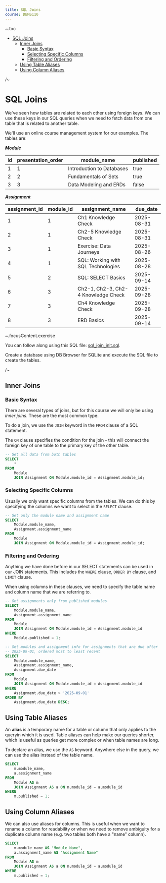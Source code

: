 ```yaml
---
title: SQL Joins
course: DBMS110
---
```


~.toc

- [SQL Joins](#sql-joins)
  - [Inner Joins](#inner-joins)
    - [Basic Syntax](#basic-syntax)
    - [Selecting Specific Columns](#selecting-specific-columns)
    - [Filtering and Ordering](#filtering-and-ordering)
  - [Using Table Aliases](#using-table-aliases)
  - [Using Column Aliases](#using-column-aliases)

/~

# SQL Joins

We've seen how tables are related to each other using foreign keys. We can use these keys in our SQL queries when we need to fetch data from one table that is related to another table.

We'll use an online course management system for our examples. The tables are:

**_Module_**

| id  | presentation_order | module_name               | published |
| --- | ------------------ | ------------------------- | --------- |
| 1   | 1                  | Introduction to Databases | true      |
| 2   | 2                  | Fundamentals of Sets      | true      |
| 3   | 3                  | Data Modeling and ERDs    | false     |

**_Assignment_**

| assignment_id | module_id | assignment_name                     | due_date   |
| ------------- | --------- | ----------------------------------- | ---------- |
| 1             | 1         | Ch1 Knowledge Check                 | 2025-08-31 |
| 2             | 1         | Ch2-5 Knowledge Check               | 2025-08-31 |
| 3             | 1         | Exercise: Data Journeys             | 2025-08-26 |
| 4             | 1         | SQL: Working with SQL Technologies  | 2025-08-28 |
| 5             | 2         | SQL: SELECT Basics                  | 2025-09-14 |
| 6             | 3         | Ch2-1, Ch2-3, Ch2-4 Knowledge Check | 2025-09-28 |
| 7             | 3         | Ch4 Knowledge Check                 | 2025-09-28 |
| 8             | 3         | ERD Basics                          | 2025-09-14 |

~.focusContent.exercise

You can follow along using this SQL file: [sql_join_init.sql](sql_files/sql_join_init.sql).

Create a database using DB Browser for SQLite and execute the SQL file to create the tables.

/~

## Inner Joins

### Basic Syntax

There are several types of joins, but for this course we will only be using _inner joins_. These are the most common type.

To do a join, we use the `JOIN` keyword in the `FROM` clause of a SQL statement.

The `ON` clause specifies the condition for the join - this will connect the foreign key of one table to the primary key of the other table.

```sql
-- Get all data from both tables
SELECT
    *
FROM
    Module
    JOIN Assignment ON Module.module_id = Assignment.module_id;
```

### Selecting Specific Columns

Usually we only want specific columns from the tables. We can do this by specifying the columns we want to select in the `SELECT` clause.

```sql
-- Get only the module name and assignment name
SELECT
    Module.module_name,
    Assignment.assignment_name
FROM
    Module
    JOIN Assignment ON Module.module_id = Assignment.module_id;
```

### Filtering and Ordering

Anything we have done before in our SELECT statements can be used in our JOIN statements. This includes the `WHERE` clause, `ORDER BY` clause, and `LIMIT` clause.

When using columns in these clauses, we need to specify the table name and column name that we are referring to.

```sql
-- Get assignments only from published modules
SELECT
    Module.module_name,
    Assignment.assignment_name
FROM
    Module
    JOIN Assignment ON Module.module_id = Assignment.module_id
WHERE
    Module.published = 1;
```

```sql
-- Get modules and assignment info for assignments that are due after
-- 2025-09-01, ordered most to least recent
SELECT
    Module.module_name,
    Assignment.assignment_name,
    Assignment.due_date
FROM
    Module
    JOIN Assignment ON Module.module_id = Assignment.module_id
WHERE
    Assignment.due_date > '2025-09-01'
ORDER BY
    Assignment.due_date DESC;
```

## Using Table Aliases

An **alias** is a temporary name for a table or column that only applies to the queryin which it is used. Table aliases can help make our queries shorter, which is useful as queries get more complex or when table names are long.

To declare an alias, we use the `AS` keyword. Anywhere else in the query, we can use the alias instead of the table name.

```sql
SELECT
    m.module_name,
    a.assignment_name
FROM
    Module AS m
    JOIN Assignment AS a ON m.module_id = a.module_id
WHERE
    m.published = 1;
```

## Using Column Aliases

We can also use aliases for columns. This is useful when we want to rename a column for readability or when we need to remove ambiguity for a duplicate column name (e.g. two tables both have a "name" column).

```sql
SELECT
    m.module_name AS "Module Name",
    a.assignment_name AS "Assignment Name"
FROM
    Module AS m
    JOIN Assignment AS a ON m.module_id = a.module_id
WHERE
    m.published = 1;
```
